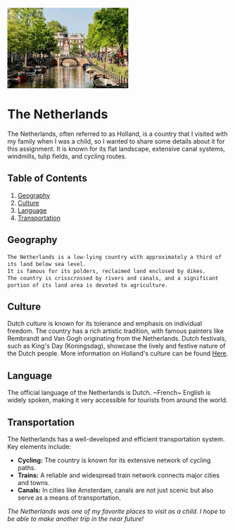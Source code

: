 ![Amsterdam](Holland.jpg)

# The Netherlands

The Netherlands, often referred to as Holland, is a country that I visited with my family when I was a child, so I wanted to share some details about it for this assignment. It is known for its flat landscape, extensive canal systems, windmills, tulip fields, and cycling routes.

## Table of Contents
1. [Geography](#geography)
2. [Culture](#culture)
3. [Language](#language)
4. [Transportation](#transportation)

## Geography
```
The Netherlands is a low-lying country with approximately a third of its land below sea level.
It is famous for its polders, reclaimed land enclosed by dikes.
The country is crisscrossed by rivers and canals, and a significant portion of its land area is devoted to agriculture.
```

## Culture
Dutch culture is known for its tolerance and emphasis on individual freedom. The country has a rich artistic tradition, with famous painters like Rembrandt and Van Gogh originating from the Netherlands. Dutch festivals, such as King's Day (Koningsdag), showcase the lively and festive nature of the Dutch people. More information on Holland's culture can be found [Here](HOLLAND.md).

## Language
The official language of the Netherlands is Dutch. ~French~ English is widely spoken, making it very accessible for tourists from around the world.

## Transportation
The Netherlands has a well-developed and efficient transportation system. Key elements include:
- **Cycling:** The country is known for its extensive network of cycling paths.
- **Trains:** A reliable and widespread train network connects major cities and towns.
- **Canals:** In cities like Amsterdam, canals are not just scenic but also serve as a means of transportation.

*The Netherlands was one of my favorite places to visit as a child. I hope to be able to make another trip in the near future!*
